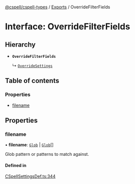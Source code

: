 [@cspell/cspell-types](../README.md) / [Exports](../modules.md) / OverrideFilterFields

# Interface: OverrideFilterFields

## Hierarchy

- **`OverrideFilterFields`**

  ↳ [`OverrideSettings`](OverrideSettings.md)

## Table of contents

### Properties

- [filename](OverrideFilterFields.md#filename)

## Properties

### filename

• **filename**: [`Glob`](../modules.md#glob) \| [`Glob`](../modules.md#glob)[]

Glob pattern or patterns to match against.

#### Defined in

[CSpellSettingsDef.ts:344](https://github.com/streetsidesoftware/cspell/blob/46c1e4f/packages/cspell-types/src/CSpellSettingsDef.ts#L344)
